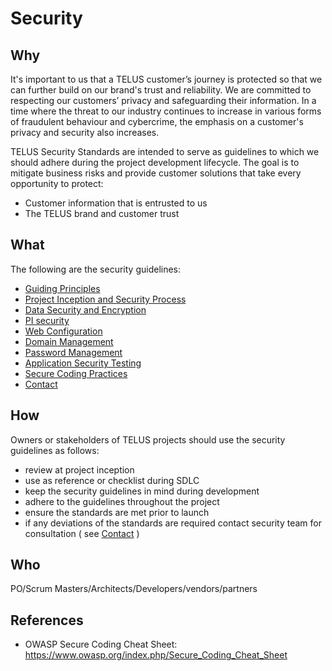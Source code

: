 # Security

## Why

It's important to us that a TELUS customer’s journey is protected so that we can further build on our brand's trust and reliability. We are committed to respecting our customers’ privacy and safeguarding their information. In a time where the threat to our industry continues to increase in various forms of fraudulent behaviour and cybercrime, the emphasis on a customer's privacy and security also increases.
 
TELUS Security Standards are intended to serve as guidelines to which we should adhere during the project development lifecycle. The goal is to mitigate business risks and provide customer solutions that take every opportunity to protect:
 
- Customer information that is entrusted to us
- The TELUS brand and customer trust


## What

The following are the security guidelines:

- [Guiding Principles](guiding-principles.md)
- [Project Inception and Security Process](project-inception-and-security-process.md)
- [Data Security and Encryption](data-security-and-encryption.md)
- [PI security](PI-security.md)
- [Web Configuration](web-configuration.md)
- [Domain Management](domain-management.md)
- [Password Management](password-management.md)
- [Application Security Testing](app-sec-testing.md)
- [Secure Coding Practices](secure-coding-practices.md)
- [Contact](contact.md)

## How

Owners or stakeholders of TELUS projects should use the security guidelines as follows:
- review at project inception
- use as reference or checklist during SDLC
- keep the security guidelines in mind during development
- adhere to the guidelines throughout the project
- ensure the standards are met prior to launch
- if any deviations of the standards are required contact security team for consultation ( see [Contact](contact.md) )

## Who

PO/Scrum Masters/Architects/Developers/vendors/partners

## References

- OWASP Secure Coding Cheat Sheet:
https://www.owasp.org/index.php/Secure_Coding_Cheat_Sheet

